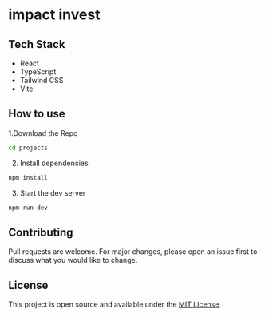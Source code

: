 
# impact invest



## Tech Stack
- React
- TypeScript
- Tailwind CSS
- Vite

## How to use
1.Download the Repo
``` bash
cd projects
```

2. Install dependencies
``` bash
npm install
```

3. Start the dev server
``` bash
npm run dev
```

## Contributing
Pull requests are welcome. For major changes, please open an issue first to discuss what you would like to change.

## License
This project is open source and available under the [MIT License](LICENSE).

  
